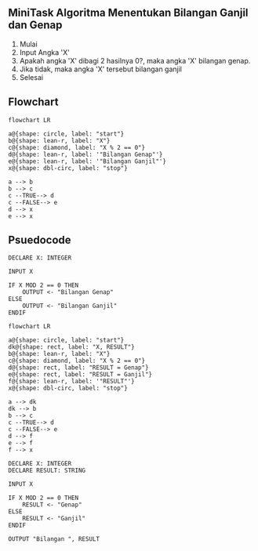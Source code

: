 ## MiniTask Algoritma Menentukan Bilangan Ganjil dan Genap

1. Mulai
2. Input Angka 'X'
3. Apakah angka 'X' dibagi 2 hasilnya 0?, maka angka 'X' bilangan genap.
4. Jika tidak, maka angka 'X' tersebut bilangan ganjil
5. Selesai

## Flowchart
```mermaid
flowchart LR

a@{shape: circle, label: "start"}
b@{shape: lean-r, label: "X"}
c@{shape: diamond, label: "X % 2 == 0"}
d@{shape: lean-r, label: '"Bilangan Genap"'}
e@{shape: lean-r, label: '"Bilangan Ganjil"'}
x@{shape: dbl-circ, label: "stop"}

a --> b
b --> c
c --TRUE--> d
c --FALSE--> e
d --> x
e --> x
```
## Psuedocode
```pseudocode
DECLARE X: INTEGER

INPUT X

IF X MOD 2 == 0 THEN
    OUTPUT <- "Bilangan Genap"
ELSE
    OUTPUT <- "Bilangan Ganjil"
ENDIF

```
```mermaid
flowchart LR

a@{shape: circle, label: "start"}
dk@{shape: rect, label: "X, RESULT"}
b@{shape: lean-r, label: "X"}
c@{shape: diamond, label: "X % 2 == 0"}
d@{shape: rect, label: "RESULT = Genap"}
e@{shape: rect, label: "RESULT = Ganjil"}
f@{shape: lean-r, label: '"RESULT"'}
x@{shape: dbl-circ, label: "stop"}

a --> dk
dk --> b
b --> c
c --TRUE--> d
c --FALSE--> e
d --> f
e --> f
f --> x
```
```pseudocode
DECLARE X: INTEGER
DECLARE RESULT: STRING

INPUT X

IF X MOD 2 == 0 THEN
    RESULT <- "Genap"
ELSE
    RESULT <- "Ganjil"
ENDIF

OUTPUT "Bilangan ", RESULT

```



